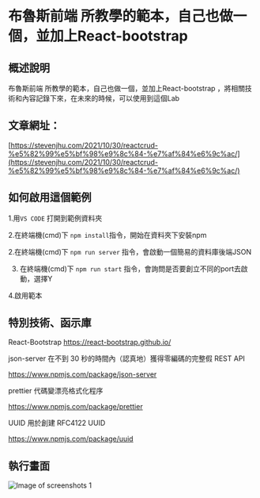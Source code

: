 # 布魯斯前端 所教學的範本，自己也做一個，並加上React-bootstrap
## 概述說明

布魯斯前端 所教學的範本，自己也做一個，並加上React-bootstrap ，將相關技術和內容記錄下來，在未來的時候，可以使用到這個Lab

## 文章網址：
[https://stevenjhu.com/2021/10/30/reactcrud-%e5%82%99%e5%bf%98%e9%8c%84-%e7%af%84%e6%9c%ac/](https://stevenjhu.com/2021/10/30/reactcrud-%e5%82%99%e5%bf%98%e9%8c%84-%e7%af%84%e6%9c%ac/)

## 如何啟用這個範例

1.用`VS CODE` 打開到範例資料夾

2.在終端機(cmd)下 `npm install`指令，開始在資料夾下安裝npm

2.在終端機(cmd)下 `npm run server` 指令，會啟動一個簡易的資料庫後端JSON

3. 在終端機(cmd)下 `npm run start` 指令，會詢問是否要創立不同的port去啟動，選擇Y

4.啟用範本

## 特別技術、函示庫

React-Bootstrap
https://react-bootstrap.github.io/

json-server
在不到 30 秒的時間內（認真地）獲得零編碼的完整假 REST API 

https://www.npmjs.com/package/json-server

prettier
代碼變漂亮格式化程序

https://www.npmjs.com/package/prettier

UUID
用於創建 RFC4122 UUID

https://www.npmjs.com/package/uuid

## 執行畫面

![Image of screenshots 1](https://stevenjhu.com/wp-content/uploads/2021/10/image-4-1536x820.png)
